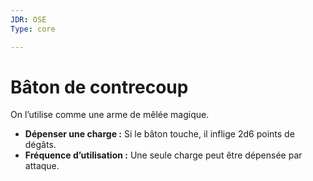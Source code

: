 ```yaml
---
JDR: OSE
Type: core

---
```

# Bâton de contrecoup

On l’utilise comme une arme de mêlée magique.

- **Dépenser une charge :** Si le bâton touche, il inflige 2d6 points de dégâts.
- **Fréquence d’utilisation :** Une seule charge peut être dépensée par attaque.